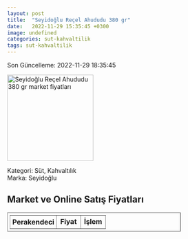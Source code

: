 ```yaml
---
layout: post
title:  "Seyidoğlu Reçel Ahududu 380 gr"
date:   2022-11-29 15:35:45 +0300
image: undefined
categories: sut-kahvaltilik
tags: sut-kahvaltilik
---
```


Son Güncelleme: 2022-11-29 18:35:45

<img src="undefined" width="200" alt="Seyidoğlu Reçel Ahududu 380 gr market fiyatları" />

Kategori: Süt, Kahvaltılık
<br />
Marka: Seyidoğlu

<h2>Market ve Online Satış Fiyatları</h2>

<table border="1" style="padding: 5px;width:80%;">
  <tr>
    <td style="padding: 5px;"><strong>Perakendeci</strong></td>
    <td><strong>Fiyat</strong></td>
    <td><strong>İşlem</strong></td>
  </tr>
  
</table>
